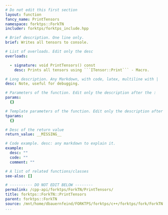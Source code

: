 ```yaml
---
# Do not edit this first section
layout: function
fancy_name: PrintTensors
namespace: forktps::ForkTN
includer: forktps/forktps_include.hpp

# Brief description. One line only.
brief: Writes all tensors to console.

# List of overloads. Edit only the desc
overloads:

  - signature: void PrintTensors() const
    desc: Prints all tensors using ```ITensor::Print``` - Macro.

# Long description. Any Markdown, with code, latex, multiline with |
desc: Note, useful for debugging.

# Parameters of the function. Edit only the description after the :
params:
  {}

# Template parameters of the function. Edit only the description after the :
tparams:
  {}

# Desc of the return value
return_value: __MISSING__

# Code example. desc: any markdown to explain it.
example:
  desc: ""
  code: ""
  comment: ""

# A list of related functions/classes
see-also: []

# ---------- DO NOT EDIT BELOW --------
permalink: /cpp-api/forktps/ForkTN/PrintTensors/
title: forktps::ForkTN::PrintTensors
parent: forktps::ForkTN
source: /mnt/home/dbauernfeind/FORKTPS/forktps/c++/forktps/fork/ForkTN.hpp
...
```


